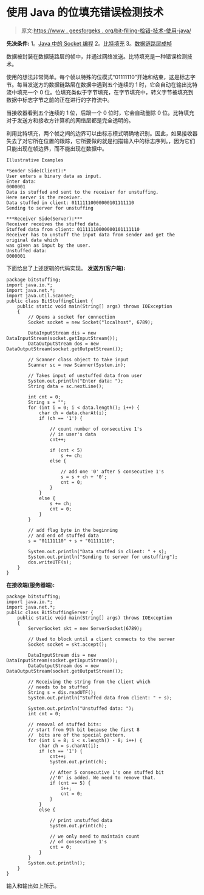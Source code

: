 # 使用 Java 的位填充错误检测技术

> 原文:[https://www . geesforgeks . org/bit-filling-检错-技术-使用-java/](https://www.geeksforgeeks.org/bit-stuffing-error-detection-technique-using-java/)

**先决条件:**
1。[Java 中的 Socket 编程](https://www.geeksforgeeks.org/socket-programming-in-java/)
2。[比特填充](https://practice.geeksforgeeks.org/problems/what-is-bit-stuffing)
3。[数据链路层成帧](https://www.geeksforgeeks.org/computer-network-framing-data-link-layer/)

数据被封装在数据链路层的帧中，并通过网络发送。比特填充是一种错误检测技术。

使用的想法非常简单。每个帧以特殊的位模式“01111110”开始和结束，这是标志字节。每当发送方的数据链路层在数据中遇到五个连续的 1 时，它会自动在输出比特流中填充一个 0 位。位填充类似于字节填充，在字节填充中，转义字节被填充到数据中标志字节之前的正在进行的字符流中。

当接收器看到五个连续的 1 位，后跟一个 0 位时，它会自动删除 0 位。比特填充对于发送方和接收方计算机的网络层都是完全透明的。

利用比特填充，两个帧之间的边界可以由标志模式明确地识别。因此，如果接收器失去了对它所在位置的跟踪，它所要做的就是扫描输入中的标志序列。，因为它们只能出现在帧边界，而不能出现在数据中。

```
Illustrative Examples

*Sender Side(Client):*
User enters a binary data as input.
Enter data: 
0000001
Data is stuffed and sent to the receiver for unstuffing. 
Here server is the receiver.
Data stuffed in client: 01111110000000101111110
Sending to server for unstuffing

***Receiver Side(Server):***
Receiver receives the stuffed data. 
Stuffed data from client: 01111110000000101111110
Receiver has to unstuff the input data from sender and get the original data which 
was given as input by the user.
Unstuffed data: 
0000001

```

下面给出了上述逻辑的代码实现。
**发送方(客户端):**

```
package bitstuffing;
import java.io.*;
import java.net.*;
import java.util.Scanner;
public class BitStuffingClient {
    public static void main(String[] args) throws IOException
    {
        // Opens a socket for connection
        Socket socket = new Socket("localhost", 6789);

        DataInputStream dis = new DataInputStream(socket.getInputStream());
        DataOutputStream dos = new DataOutputStream(socket.getOutputStream());

        // Scanner class object to take input
        Scanner sc = new Scanner(System.in);

        // Takes input of unstuffed data from user
        System.out.println("Enter data: ");
        String data = sc.nextLine();

        int cnt = 0;
        String s = "";
        for (int i = 0; i < data.length(); i++) {
            char ch = data.charAt(i);
            if (ch == '1') {

                // count number of consecutive 1's
                // in user's data
                cnt++;

                if (cnt < 5)
                    s += ch;
                else {

                    // add one '0' after 5 consecutive 1's
                    s = s + ch + '0';
                    cnt = 0;
                }
            }
            else {
                s += ch;
                cnt = 0;
            }
        }

        // add flag byte in the beginning
        // and end of stuffed data
        s = "01111110" + s + "01111110";

        System.out.println("Data stuffed in client: " + s);
        System.out.println("Sending to server for unstuffing");
        dos.writeUTF(s);
    }
}
```

**在接收端(服务器端):**

```
package bitstuffing;
import java.io.*;
import java.net.*;
public class BitStuffingServer {
    public static void main(String[] args) throws IOException
    {
        ServerSocket skt = new ServerSocket(6789);

        // Used to block until a client connects to the server
        Socket socket = skt.accept();

        DataInputStream dis = new DataInputStream(socket.getInputStream());
        DataOutputStream dos = new DataOutputStream(socket.getOutputStream());

        // Receiving the string from the client which
        // needs to be stuffed
        String s = dis.readUTF();
        System.out.println("Stuffed data from client: " + s);

        System.out.println("Unstuffed data: ");
        int cnt = 0;

        // removal of stuffed bits:
        // start from 9th bit because the first 8
        //  bits are of the special pattern.
        for (int i = 8; i < s.length() - 8; i++) {
            char ch = s.charAt(i);
            if (ch == '1') {
                cnt++;
                System.out.print(ch);

                // After 5 consecutive 1's one stuffed bit
                //'0' is added. We need to remove that.
                if (cnt == 5) {
                    i++;
                    cnt = 0;
                }
            }
            else {

                // print unstuffed data
                System.out.print(ch);

                // we only need to maintain count 
                // of consecutive 1's
                cnt = 0;
            }
        }
        System.out.println();
    }
}
```

输入和输出如上所示。